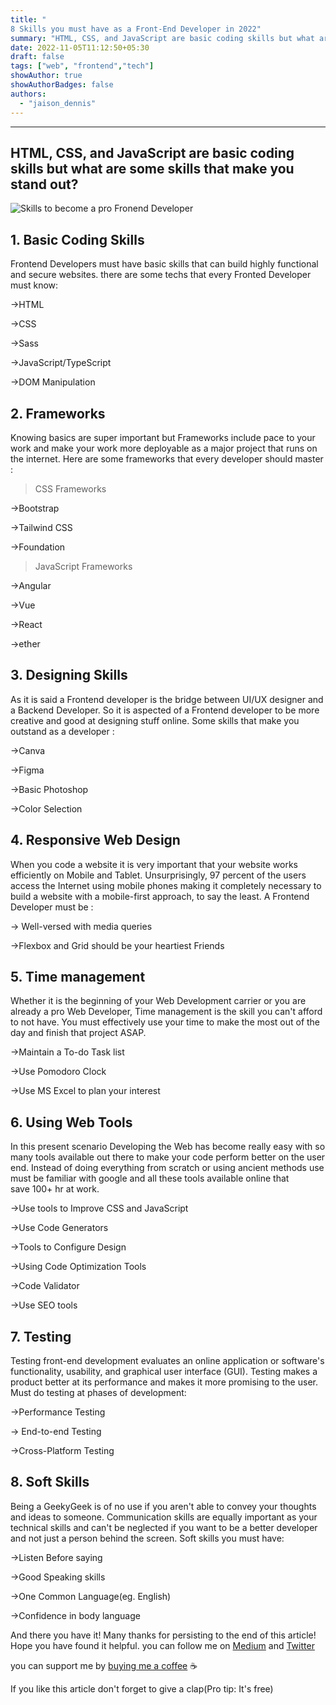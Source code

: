 ```yaml
---
title: "
8 Skills you must have as a Front-End Developer in 2022"
summary: "HTML, CSS, and JavaScript are basic coding skills but what are some skills that make you stand out?"
date: 2022-11-05T11:12:50+05:30
draft: false
tags: ["web", "frontend","tech"]
showAuthor: true
showAuthorBadges: false
authors:
  - "jaison_dennis"
---
```


---
HTML, CSS, and JavaScript are basic coding skills but what are some skills that make you stand out?
---------------------------------------------------------------------------------------------------

![Skills to become a pro Fronend Developer](https://miro.medium.com/max/700/1*R0QtqGJBr0_vJeO3F4Bx-w.png)

1\. Basic Coding Skills
-----------------------

Frontend Developers must have basic skills that can build highly functional and secure websites. there are some techs that every Fronted Developer must know:

→HTML

→CSS

→Sass

→JavaScript/TypeScript

→DOM Manipulation

2\. Frameworks
--------------

Knowing basics are super important but Frameworks include pace to your work and make your work more deployable as a major project that runs on the internet. Here are some frameworks that every developer should master :

> CSS Frameworks

→Bootstrap

→Tailwind CSS

→Foundation

> JavaScript Frameworks

→Angular

→Vue

→React

→ether

3\. Designing Skills
--------------------

As it is said a Frontend developer is the bridge between UI/UX designer and a Backend Developer. So it is aspected of a Frontend developer to be more creative and good at designing stuff online. Some skills that make you outstand as a developer :

→Canva

→Figma

→Basic Photoshop

→Color Selection

4\. Responsive Web Design
-------------------------

When you code a website it is very important that your website works efficiently on Mobile and Tablet. Unsurprisingly, 97 percent of the users access the Internet using mobile phones making it completely necessary to build a website with a mobile-first approach, to say the least. A Frontend Developer must be :

→ Well-versed with media queries

→Flexbox and Grid should be your heartiest Friends

5\. Time management
-------------------

Whether it is the beginning of your Web Development carrier or you are already a pro Web Developer, Time management is the skill you can't afford to not have. You must effectively use your time to make the most out of the day and finish that project ASAP.

→Maintain a To-do Task list

→Use Pomodoro Clock

→Use MS Excel to plan your interest

6\. Using Web Tools
-------------------

In this present scenario Developing the Web has become really easy with so many tools available out there to make your code perform better on the user end. Instead of doing everything from scratch or using ancient methods use must be familiar with google and all these tools available online that save 100+ hr at work.

→Use tools to Improve CSS and JavaScript

→Use Code Generators

→Tools to Configure Design

→Using Code Optimization Tools

→Code Validator

→Use SEO tools

7\. Testing
-----------

Testing front-end development evaluates an online application or software's functionality, usability, and graphical user interface (GUI). Testing makes a product better at its performance and makes it more promising to the user. Must do testing at phases of development:

→Performance Testing

→ End-to-end Testing

→Cross-Platform Testing

8\. Soft Skills
---------------

Being a GeekyGeek is of no use if you aren't able to convey your thoughts and ideas to someone. Communication skills are equally important as your technical skills and can't be neglected if you want to be a better developer and not just a person behind the screen. Soft skills you must have:

→Listen Before saying

→Good Speaking skills

→One Common Language(eg. English)

→Confidence in body language

And there you have it! Many thanks for persisting to the end of this article! Hope you have found it helpful. you can follow me on [Medium](https://medium.com/@harsh-kashiwal) and [Twitter](https://twitter.com/harsh_kashiwal)

you can support me by [buying me a coffee](https://www.buymeacoffee.com/kashiwalharsh) ☕

If you like this article don't forget to give a clap(Pro tip: It's free)

